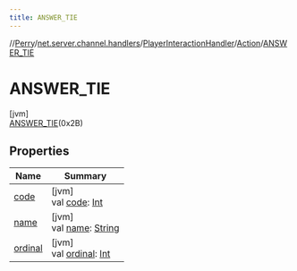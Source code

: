 ```yaml
---
title: ANSWER_TIE
---
```

//[Perry](../../../../../index.html)/[net.server.channel.handlers](../../../index.html)/[PlayerInteractionHandler](../../index.html)/[Action](../index.html)/[ANSWER_TIE](index.html)



# ANSWER_TIE



[jvm]\
[ANSWER_TIE](index.html)(0x2B)



## Properties


| Name | Summary |
|---|---|
| [code](code.html) | [jvm]<br>val [code](code.html): [Int](https://kotlinlang.org/api/latest/jvm/stdlib/kotlin/-int/index.html) |
| [name](name.html) | [jvm]<br>val [name](name.html): [String](https://kotlinlang.org/api/latest/jvm/stdlib/kotlin/-string/index.html) |
| [ordinal](ordinal.html) | [jvm]<br>val [ordinal](ordinal.html): [Int](https://kotlinlang.org/api/latest/jvm/stdlib/kotlin/-int/index.html) |

